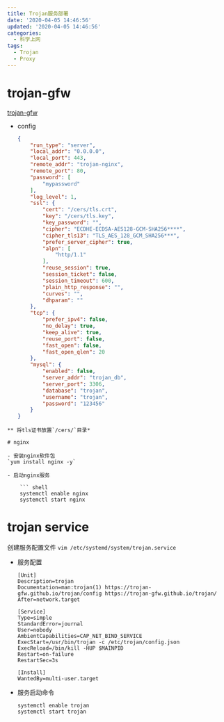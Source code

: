 ```yaml
---
title: Trojan服务部署
date: '2020-04-05 14:46:56'
updated: '2020-04-05 14:46:56'
categories: 
  - 科学上网
tags:
  - Trojan
  - Proxy
---
```

# trojan-gfw

[trojan-gfw](https://github.com/trojan-gfw/trojan)
<!--more -->
- config

	``` json
	{
		"run_type": "server",
		"local_addr": "0.0.0.0",
		"local_port": 443,
		"remote_addr": "trojan-nginx",
		"remote_port": 80,
		"password": [
			"mypassword"
		],
		"log_level": 1,
		"ssl": {
			"cert": "/cers/tls.crt",
			"key": "/cers/tls.key",
			"key_password": "",
			"cipher": "ECDHE-ECDSA-AES128-GCM-SHA256****",
			"cipher_tls13": "TLS_AES_128_GCM_SHA256***",
			"prefer_server_cipher": true,
			"alpn": [
				"http/1.1"
			],
			"reuse_session": true,
			"session_ticket": false,
			"session_timeout": 600,
			"plain_http_response": "",
			"curves": "",
			"dhparam": ""
		},
		"tcp": {
			"prefer_ipv4": false,
			"no_delay": true,
			"keep_alive": true,
			"reuse_port": false,
			"fast_open": false,
			"fast_open_qlen": 20
		},
		"mysql": {
			"enabled": false,
			"server_addr": "trojan_db",
			"server_port": 3306,
			"database": "trojan",
			"username": "trojan",
			"password": "123456"
		}
	}
```
** 将tls证书放置`/cers/`目录*

# nginx

- 安装nginx软件包
`yum install nginx -y`

- 启动nginx服务

	``` shell
	systemctl enable nginx
	systemctl start nginx
```

# trojan service

创建服务配置文件
`vim /etc/systemd/system/trojan.service`

- 服务配置

	``` shell
	[Unit]
	Description=trojan
	Documentation=man:trojan(1) https://trojan-gfw.github.io/trojan/config https://trojan-gfw.github.io/trojan/
	After=network.target

	[Service]
	Type=simple
	StandardError=journal
	User=nobody
	AmbientCapabilities=CAP_NET_BIND_SERVICE
	ExecStart=/usr/bin/trojan -c /etc/trojan/config.json
	ExecReload=/bin/kill -HUP $MAINPID
	Restart=on-failure
	RestartSec=3s

	[Install]
	WantedBy=multi-user.target
	```

- 服务启动命令

	``` shell
	systemctl enable trojan
	systemctl start trojan
	```
